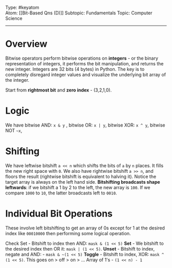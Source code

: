 Type: #keyatom  
Atom: [[Bit-Based Qns (D)]]
Subtopic: Fundamentals
Topic: Computer Science

----
# Overview

Bitwise operators perform bitwise operations on **integers** - or the binary representation of integers, it performs the bit manipulation, and returns the new integer. Integers are 32 bits (4 bytes) in Python. The key is to completely disregard integer values and visualize the underlying bit array of the integer.

Start from **rightmost bit** and **zero index** - (3,2,1,0).

# Logic

We have bitwise AND: `x & y` , bitwise OR: `x | y`, bitwise XOR: `x ^ y`, bitwise NOT `~x`,

# Shifting

We have leftwise bitshift `a << n` which shifts the bits of `a` by `n` places. It fills the new right space with `0`. We also have rightwise bitshift `a >> n`, and floors the result (rightwise bitshift is equivalent to halving it). Notice the target array is always on the left hand side. **Bitshifting broadcasts shape leftwards**: if we bitshift a 1 by 2 to the left, the new array is `100`. If we compare `1000` to `10`, the latter broadcasts left to `0010`.

# Individual Bit Operations

These involve left bitshifting to get an array of 0s except for 1 at the desired index like `00010000` then performing some logical operation.

Check Set - Bitshift to index then AND: `mask & (1 << 5)`
**Set** - We bitshift to the desired index then OR it: `mask | (1 << 5)`.
**Unset** - Bitshift to index, negate and AND: - `mask & ~(1 << 5)`
**Toggle** - Bitshift to index, XOR: `mask ^ (1 << 5)`. This goes on > off > on > ...
Array of 1's - `(1 << n) - 1` 